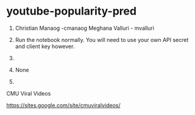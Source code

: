 # youtube-popularity-pred

1. Christian Manaog -cmanaog
Meghana Valluri - mvalluri

2. Run the notebook normally. You will need to use your own API secret and client key however.

3. 

4. None

5. 

CMU Viral Videos

https://sites.google.com/site/cmuviralvideos/